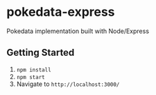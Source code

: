 # pokedata-express
Pokedata implementation built with Node/Express

## Getting Started

1. `npm install`
2. `npm start`
3. Navigate to `http://localhost:3000/`

